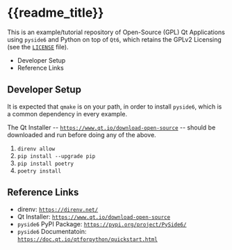 # {{readme_title}}

This is an example/tutorial repository of Open-Source (GPL) Qt Applications using `pyside6` and Python on top of `Qt6`, which retains the GPLv2 Licensing (see the [`LICENSE`](./LICENSE) file).

<!-- MarkdownTOC -->

- Developer Setup
- Reference Links

<!-- /MarkdownTOC -->

## Developer Setup

It is expected that `qmake` is on your path, in order to install `pyside6`, which is a common dependency in every example.

The Qt Installer -- [`https://www.qt.io/download-open-source`](https://www.qt.io/download-open-source) -- should be downloaded and run before doing any of the above.

1. `direnv allow`
1. `pip install --upgrade pip`
1. `pip install poetry`
1. `poetry install`

## Reference Links

- direnv: [`https://direnv.net/`](https://direnv.net/)
- Qt Installer: [`https://www.qt.io/download-open-source`](https://www.qt.io/download-open-source)
- `pyside6` PyPI Package: [`https://pypi.org/project/PySide6/`](https://pypi.org/project/PySide6/)
- `pyside6` Documentatoin: [`https://doc.qt.io/qtforpython/quickstart.html`](https://doc.qt.io/qtforpython/quickstart.html)
